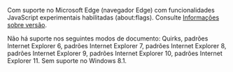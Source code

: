 Com suporte no Microsoft Edge (navegador Edge) com funcionalidades JavaScript experimentais habilitadas (about:flags). Consulte [Informações sobre versão](../../../javascript/reference/javascript-version-information.md).  
  
 Não há suporte nos seguintes modos de documento: Quirks, padrões Internet Explorer 6, padrões Internet Explorer 7, padrões Internet Explorer 8, padrões Internet Explorer 9, padrões Internet Explorer 10, padrões Internet Explorer 11. Sem suporte no Windows 8.1.
